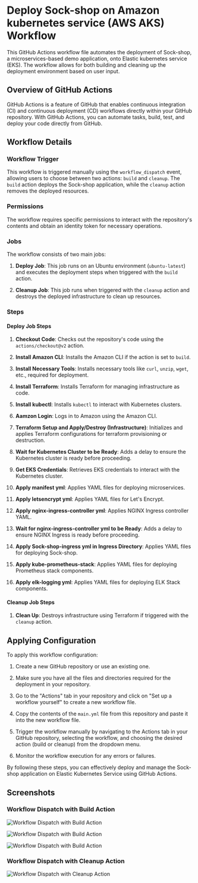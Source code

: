# Deploy Sock-shop on Amazon kubernetes service (AWS AKS) Workflow

This GitHub Actions workflow file automates the deployment of Sock-shop, a microservices-based demo application, onto Elastic kubernetes service (EKS). The workflow allows for both building and cleaning up the deployment environment based on user input.

## Overview of GitHub Actions

GitHub Actions is a feature of GitHub that enables continuous integration (CI) and continuous deployment (CD) workflows directly within your GitHub repository. With GitHub Actions, you can automate tasks, build, test, and deploy your code directly from GitHub.

## Workflow Details

### Workflow Trigger

This workflow is triggered manually using the `workflow_dispatch` event, allowing users to choose between two actions: `build` and `cleanup`. The `build` action deploys the Sock-shop application, while the `cleanup` action removes the deployed resources.

### Permissions

The workflow requires specific permissions to interact with the repository's contents and obtain an identity token for necessary operations.

### Jobs

The workflow consists of two main jobs:

1. **Deploy Job**: This job runs on an Ubuntu environment (`ubuntu-latest`) and executes the deployment steps when triggered with the `build` action.

2. **Cleanup Job**: This job runs when triggered with the `cleanup` action and destroys the deployed infrastructure to clean up resources.

### Steps

#### Deploy Job Steps

1. **Checkout Code**: Checks out the repository's code using the `actions/checkout@v2` action.

2. **Install Amazon CLI**: Installs the Amazon CLI if the action is set to `build`.

3. **Install Necessary Tools**: Installs necessary tools like `curl`, `unzip`, `wget`, etc., required for deployment.

4. **Install Terraform**: Installs Terraform for managing infrastructure as code.

5. **Install kubectl**: Installs `kubectl` to interact with Kubernetes clusters.

7. **Aamzon Login**: Logs in to Amazon using the Amazon CLI.

8. **Terraform Setup and Apply/Destroy (Infrastructure)**: Initializes and applies Terraform configurations for terraform provisioning or destruction.

9. **Wait for Kubernetes Cluster to be Ready**: Adds a delay to ensure the Kubernetes cluster is ready before proceeding.

10. **Get EKS Credentials**: Retrieves EKS credentials to interact with the Kubernetes cluster.

12. **Apply manifest yml**: Applies YAML files for deploying microservices.

13. **Apply letsencrypt yml**: Applies YAML files for Let's Encrypt.

14. **Apply nginx-ingress-controller yml**: Applies NGINX Ingress controller YAML.

15. **Wait for nginx-ingress-controller yml to be Ready**: Adds a delay to ensure NGINX Ingress is ready before proceeding.

16. **Apply Sock-shop-ingress yml in Ingress Directory**: Applies YAML files for deploying Sock-shop.

17. **Apply kube-prometheus-stack**: Applies YAML files for deploying Prometheus stack components.

20. **Apply elk-logging yml**: Applies YAML files for deploying ELK Stack components.

#### Cleanup Job Steps

1. **Clean Up**: Destroys infrastructure using Terraform if triggered with the `cleanup` action.

## Applying Configuration

To apply this workflow configuration:

1. Create a new GitHub repository or use an existing one.

2. Make sure you have all the files and directories required for the deployment in your repository.

3. Go to the "Actions" tab in your repository and click on "Set up a workflow yourself" to create a new workflow file.

4. Copy the contents of the `main.yml` file from this repository and paste it into the new workflow file.

5. Trigger the workflow manually by navigating to the Actions tab in your GitHub repository, selecting the workflow, and choosing the desired action (build or cleanup) from the dropdown menu.

6. Monitor the workflow execution for any errors or failures.

By following these steps, you can effectively deploy and manage the Sock-shop application on Elastic Kubernetes Service using GitHub Actions.

## Screenshots

### Workflow Dispatch with Build Action

![Workflow Dispatch with Build Action](.img/workflowbuildaction.png)

![Workflow Dispatch with Build Action](.img/job.png)

![Workflow Dispatch with Build Action](.img/steps.png)

### Workflow Dispatch with Cleanup Action

![Workflow Dispatch with Cleanup Action](.img/workflowcleanupaction.png)
